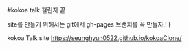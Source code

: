 #kokoa talk 챌린지 끝

site를 만들기 위해서는 git에서 gh-pages 브랜치를 꼭 만들자.!ㅏ

kokoa Talk site
https://seunghyun0522.github.io/kokoaClone/
